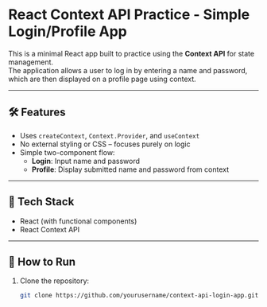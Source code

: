 # React Context API Practice - Simple Login/Profile App

This is a minimal React app built to practice using the **Context API** for state management.  
The application allows a user to log in by entering a name and password, which are then displayed on a profile page using context.

---

## 🛠 Features

- Uses `createContext`, `Context.Provider`, and `useContext`
- No external styling or CSS – focuses purely on logic
- Simple two-component flow:
  - **Login**: Input name and password
  - **Profile**: Display submitted name and password from context

---

## 🧩 Tech Stack

- React (with functional components)
- React Context API

---

## 🔧 How to Run

1. Clone the repository:
   ```bash
   git clone https://github.com/yourusername/context-api-login-app.git
   ```
